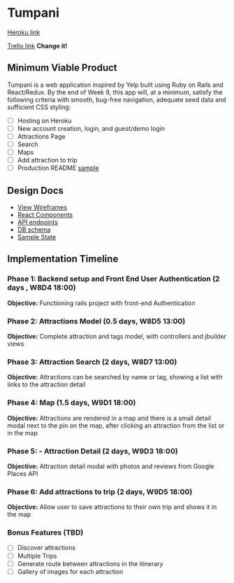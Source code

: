 # Tumpani

[Heroku link][heroku]

[Trello link][trello] **Change it!**

[heroku]: http://www.herokuapp.com
[trello]: https://trello.com/b/ALgfuX0Q/freshernote

## Minimum Viable Product

Tumpani is a web application inspired by Yelp built using Ruby on Rails
and React/Redux.  By the end of Week 9, this app will, at a minimum, satisfy the
following criteria with smooth, bug-free navigation, adequate seed data and
sufficient CSS styling:

- [ ] Hosting on Heroku
- [ ] New account creation, login, and guest/demo login
- [ ] Attractions Page
- [ ] Search
- [ ] Maps
- [ ] Add attraction to trip
- [ ] Production README [sample](docs/production_readme.md)

## Design Docs
* [View Wireframes][wireframes]
* [React Components][components]
* [API endpoints][api-endpoints]
* [DB schema][schema]
* [Sample State][sample-state]

[wireframes]: wireframes
[components]: component-hierarchy.md
[sample-state]: sample-state.md
[api-endpoints]: api-endpoints.md
[schema]: schema.md

## Implementation Timeline

### Phase 1: Backend setup and Front End User Authentication (2 days , W8D4 18:00)

**Objective:** Functioning rails project with front-end Authentication

### Phase 2: Attractions Model (0.5 days, W8D5 13:00)

**Objective:** Complete attraction and tags model, with controllers and jbuilder views

### Phase 3: Attraction Search (2 days, W8D7 13:00)

**Objective:** Attractions can be searched by name or tag, showing a list with links to the attraction detail

### Phase 4: Map (1.5 days, W9D1 18:00)

**Objective:** Attractions are rendered in a map and there is a small detail modal next to the pin on the map, after clicking an attraction from the list or in the map

### Phase 5: - Attraction Detail (2 days, W9D3 18:00)

**Objective:** Attraction detail modal with photos and reviews from Google Places API

### Phase 6: Add attractions to trip (2 days, W9D5 18:00)

**Objective:** Allow user to save attractions to their own trip and shows it in the map


### Bonus Features (TBD)
- [ ] Discover attractions
- [ ] Multiple Trips
- [ ] Generate route between attractions in the itinerary
- [ ] Gallery of images for each attraction
